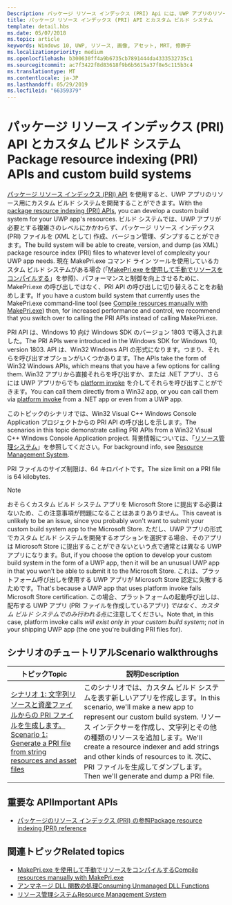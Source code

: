 ```yaml
---
Description: パッケージ リソース インデックス (PRI) Api には、UWP アプリのリソース用のカスタム ビルド システムを開発できます。 ビルド システムでは、UWP アプリで必要となる複雑さのレベルにかかわらず、PRI ファイルの作成やバージョン管理を行ったり、PRI ファイルをダンプしたりすることができます。
title: パッケージ リソース インデックス (PRI) API とカスタム ビルド システム
template: detail.hbs
ms.date: 05/07/2018
ms.topic: article
keywords: Windows 10, UWP, リソース, 画像, アセット, MRT, 修飾子
ms.localizationpriority: medium
ms.openlocfilehash: b300630ff4a9b6735cb7891444da4333532735c1
ms.sourcegitcommit: ac7f3422f8d83618f9b6b5615a37f8e5c115b3c4
ms.translationtype: MT
ms.contentlocale: ja-JP
ms.lasthandoff: 05/29/2019
ms.locfileid: "66359379"
---
```

# <a name="package-resource-indexing-pri-apis-and-custom-build-systems"></a><span data-ttu-id="da2df-105">パッケージ リソース インデックス (PRI) API とカスタム ビルド システム</span><span class="sxs-lookup"><span data-stu-id="da2df-105">Package resource indexing (PRI) APIs and custom build systems</span></span>
<span data-ttu-id="da2df-106">[パッケージ リソース インデックス (PRI) API](https://docs.microsoft.com/windows/desktop/menurc/pri-indexing-reference) を使用すると、UWP アプリのリソース用にカスタム ビルド システムを開発することができます。</span><span class="sxs-lookup"><span data-stu-id="da2df-106">With the [package resource indexing (PRI) APIs](https://docs.microsoft.com/windows/desktop/menurc/pri-indexing-reference), you can develop a custom build system for your UWP app's resources.</span></span> <span data-ttu-id="da2df-107">ビルド システムでは、UWP アプリが必要とする複雑さのレベルにかかわらず、パッケージ リソース インデックス (PRI) ファイルを (XML として) 作成、バージョン管理、ダンプすることができます。</span><span class="sxs-lookup"><span data-stu-id="da2df-107">The build system will be able to create, version, and dump (as XML) package resource index (PRI) files to whatever level of complexity your UWP app needs.</span></span> <span data-ttu-id="da2df-108">現在 MakePri.exe コマンド ライン ツールを使用しているカスタム ビルド システムがある場合 (「[MakePri.exe を使用して手動でリソースをコンパイルする](makepri-exe-command-options.md)」を参照)、パフォーマンスと制御を向上させるために、MakePri.exe の呼び出しではなく、PRI API の呼び出しに切り替えることをお勧めします。</span><span class="sxs-lookup"><span data-stu-id="da2df-108">If you have a custom build system that currently uses the MakePri.exe command-line tool (see [Compile resources manually with MakePri.exe](makepri-exe-command-options.md)) then, for increased performance and control, we recommend that you switch over to calling the PRI APIs instead of calling MakePri.exe.</span></span>

<span data-ttu-id="da2df-109">PRI API は、Windows 10 向け Windows SDK のバージョン 1803 で導入されました。</span><span class="sxs-lookup"><span data-stu-id="da2df-109">The PRI APIs were introduced in the Windows SDK for Windows 10, version 1803.</span></span> <span data-ttu-id="da2df-110">API は、Win32 Windows API の形式になります。つまり、それらを呼び出すオプションがいくつかあります。</span><span class="sxs-lookup"><span data-stu-id="da2df-110">The APIs take the form of Win32 Windows APIs, which means that you have a few options for calling them.</span></span> <span data-ttu-id="da2df-111">Win32 アプリから直接それらを呼び出すか、または .NET アプリ、さらには UWP アプリからでも [platform invoke](/dotnet/framework/interop/consuming-unmanaged-dll-functions?branch=live) を介してそれらを呼び出すことができます。</span><span class="sxs-lookup"><span data-stu-id="da2df-111">You can call them directly from a Win32 app, or you can call them via [platform invoke](/dotnet/framework/interop/consuming-unmanaged-dll-functions?branch=live) from a .NET app or even from a UWP app.</span></span>

<span data-ttu-id="da2df-112">このトピックのシナリオでは、Win32 Visual C++ Windows Console Application プロジェクトからの PRI API の呼び出しを示します。</span><span class="sxs-lookup"><span data-stu-id="da2df-112">The scenarios in this topic demonstrate calling PRI APIs from a Win32 Visual C++ Windows Console Application project.</span></span> <span data-ttu-id="da2df-113">背景情報については、「[リソース管理システム](resource-management-system.md)」を参照してください。</span><span class="sxs-lookup"><span data-stu-id="da2df-113">For background info, see [Resource Management System](resource-management-system.md).</span></span>

<span data-ttu-id="da2df-114">PRI ファイルのサイズ制限は、64 キロバイトです。</span><span class="sxs-lookup"><span data-stu-id="da2df-114">The size limit on a PRI file is 64 kilobytes.</span></span>

> [!NOTE]
> <span data-ttu-id="da2df-115">おそらくカスタム ビルド システム アプリを Microsoft Store に提出する必要はないため、この注意事項が問題になることはあまりありません。</span><span class="sxs-lookup"><span data-stu-id="da2df-115">This caveat is unlikely to be an issue, since you probably won't want to submit your custom build system app to the Microsoft Store.</span></span> <span data-ttu-id="da2df-116">ただし、UWP アプリの形式でカスタム ビルド システムを開発するオプションを選択する場合、そのアプリは Microsoft Store に提出することができないという点で通常とは異なる UWP アプリになります。</span><span class="sxs-lookup"><span data-stu-id="da2df-116">But, if you choose the option to develop your custom build system in the form of a UWP app, then it will be an unusual UWP app in that you won't be able to submit it to the Microsoft Store.</span></span> <span data-ttu-id="da2df-117">これは、プラットフォーム呼び出しを使用する UWP アプリが Microsoft Store 認定に失敗するためです。</span><span class="sxs-lookup"><span data-stu-id="da2df-117">That's because a UWP app that uses platform invoke fails Microsoft Store certification.</span></span> <span data-ttu-id="da2df-118">この場合、プラットフォームの起動呼び出しは、配布する UWP アプリ (PRI ファイルを作成しているアプリ) *ではなく*、*カスタム ビルド システムでのみ行われる*点に注意してください。</span><span class="sxs-lookup"><span data-stu-id="da2df-118">Note that, in this case, platform invoke calls *will exist only in your custom build system*; *not* in your shipping UWP app (the one you're building PRI files for).</span></span>

## <a name="scenario-walkthroughs"></a><span data-ttu-id="da2df-119">シナリオのチュートリアル</span><span class="sxs-lookup"><span data-stu-id="da2df-119">Scenario walkthroughs</span></span>
|<span data-ttu-id="da2df-120">トピック</span><span class="sxs-lookup"><span data-stu-id="da2df-120">Topic</span></span>|<span data-ttu-id="da2df-121">説明</span><span class="sxs-lookup"><span data-stu-id="da2df-121">Description</span></span>|
|-|-|
|[<span data-ttu-id="da2df-122">シナリオ 1: 文字列リソースと資産ファイルからの PRI ファイルを生成します。</span><span class="sxs-lookup"><span data-stu-id="da2df-122">Scenario 1: Generate a PRI file from string resources and asset files</span></span>](pri-apis-scenario-1.md)|<span data-ttu-id="da2df-123">このシナリオでは、カスタム ビルド システムを表す新しいアプリを作成します。</span><span class="sxs-lookup"><span data-stu-id="da2df-123">In this scenario, we'll make a new app to represent our custom build system.</span></span> <span data-ttu-id="da2df-124">リソース インデクサーを作成し、文字列とその他の種類のリソースを追加します。</span><span class="sxs-lookup"><span data-stu-id="da2df-124">We'll create a resource indexer and add strings and other kinds of resources to it.</span></span> <span data-ttu-id="da2df-125">次に、PRI ファイルを生成してダンプします。</span><span class="sxs-lookup"><span data-stu-id="da2df-125">Then we'll generate and dump a PRI file.</span></span>|

## <a name="important-apis"></a><span data-ttu-id="da2df-126">重要な API</span><span class="sxs-lookup"><span data-stu-id="da2df-126">Important APIs</span></span>
* [<span data-ttu-id="da2df-127">パッケージのリソース インデックス (PRI) の参照</span><span class="sxs-lookup"><span data-stu-id="da2df-127">Package resource indexing (PRI) reference</span></span>](https://docs.microsoft.com/windows/desktop/menurc/pri-indexing-reference)

## <a name="related-topics"></a><span data-ttu-id="da2df-128">関連トピック</span><span class="sxs-lookup"><span data-stu-id="da2df-128">Related topics</span></span>
* [<span data-ttu-id="da2df-129">MakePri.exe を使用して手動でリソースをコンパイルする</span><span class="sxs-lookup"><span data-stu-id="da2df-129">Compile resources manually with MakePri.exe</span></span>](makepri-exe-command-options.md)
* [<span data-ttu-id="da2df-130">アンマネージ DLL 関数の処理</span><span class="sxs-lookup"><span data-stu-id="da2df-130">Consuming Unmanaged DLL Functions</span></span>](/dotnet/framework/interop/consuming-unmanaged-dll-functions?branch=live)
* [<span data-ttu-id="da2df-131">リソース管理システム</span><span class="sxs-lookup"><span data-stu-id="da2df-131">Resource Management System</span></span>](resource-management-system.md)
